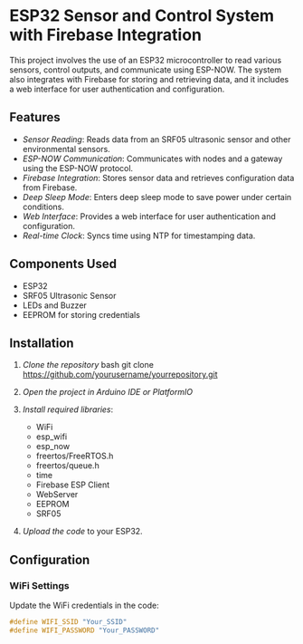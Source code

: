 # ESP32 Sensor and Control System with Firebase Integration

This project involves the use of an ESP32 microcontroller to read various sensors, control outputs, and communicate using ESP-NOW. The system also integrates with Firebase for storing and retrieving data, and it includes a web interface for user authentication and configuration.

## Features

- *Sensor Reading*: Reads data from an SRF05 ultrasonic sensor and other environmental sensors.
- *ESP-NOW Communication*: Communicates with nodes and a gateway using the ESP-NOW protocol.
- *Firebase Integration*: Stores sensor data and retrieves configuration data from Firebase.
- *Deep Sleep Mode*: Enters deep sleep mode to save power under certain conditions.
- *Web Interface*: Provides a web interface for user authentication and configuration.
- *Real-time Clock*: Syncs time using NTP for timestamping data.

## Components Used

- ESP32
- SRF05 Ultrasonic Sensor
- LEDs and Buzzer
- EEPROM for storing credentials

## Installation

1. *Clone the repository*
    bash
    git clone https://github.com/yourusername/yourrepository.git
    

2. *Open the project in Arduino IDE or PlatformIO*

3. *Install required libraries*:
    - WiFi
    - esp_wifi
    - esp_now
    - freertos/FreeRTOS.h
    - freertos/queue.h
    - time
    - Firebase ESP Client
    - WebServer
    - EEPROM
    - SRF05

4. *Upload the code* to your ESP32.

## Configuration

### WiFi Settings

Update the WiFi credentials in the code:
```cpp
#define WIFI_SSID "Your_SSID"
#define WIFI_PASSWORD "Your_PASSWORD"
